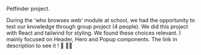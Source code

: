 Petfinder project.

During the 'who browses web' module at school, we had the opportunity to test our knowledge through group project (4 people).
We did this project with React and tailwind for styling. We found these choices relevant. 
I mainly focused on Header, Hero and Popup components.
The link in description to see it ! 🐾 🐶🐱
